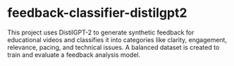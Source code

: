 # feedback-classifier-distilgpt2
This project uses DistilGPT-2 to generate synthetic feedback for educational videos and classifies it into categories like clarity, engagement, relevance, pacing, and technical issues. A balanced dataset is created to train and evaluate a feedback analysis model.
